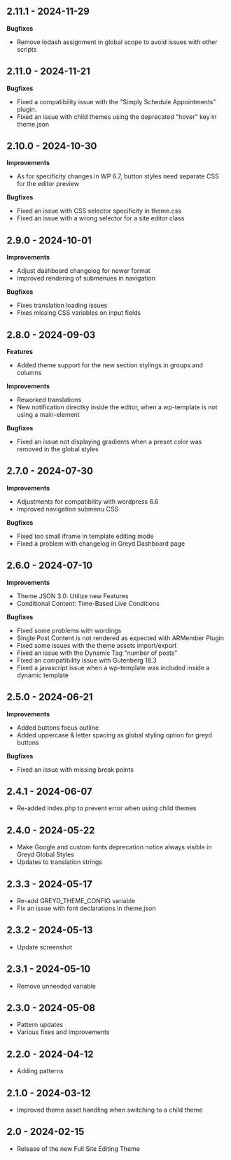 ## 2.11.1 - 2024-11-29
**Bugfixes**

* Remove lodash assignment in global scope to avoid issues with other scripts  

## 2.11.0 - 2024-11-21
**Bugfixes**

* Fixed a compatibility issue with the "Simply Schedule Appointments" plugin.  
* Fixed an issue with child themes using the deprecated "hover" key in theme.json

## 2.10.0 - 2024-10-30
**Improvements**

* As for specificity changes in WP 6.7, button styles need separate CSS for the editor preview

**Bugfixes**

* Fixed an issue with CSS selector specificity in theme.css
* Fixed an issue with a wrong selector for a site editor class

## 2.9.0 - 2024-10-01
**Improvements**

* Adjust dashboard changelog for newer format
* Improved rendering of submenues in navigation

**Bugfixes**

* Fixes translation loading issues
* Fixes missing CSS variables on input fields

## 2.8.0 - 2024-09-03
**Features**

* Added theme support for the new section stylings in groups and columns

**Improvements**

* Reworked translations
* New notification directky inside the editor, when a wp-template is not using a main-element

**Bugfixes**

* Fixed an issue not displaying gradients when a preset color was removed in the global styles

## 2.7.0 - 2024-07-30

**Improvements**

* Adjustments for compatibility with wordpress 6.6
* Improved navigation submenu CSS

**Bugfixes**

* Fixed too small iframe in template editing mode
* Fixed a problem with changelog in Greyd Dashboard page

## 2.6.0 - 2024-07-10
**Improvements**

* Theme JSON 3.0: Utilize new Features
* Conditional Content: Time-Based Live Conditions

**Bugfixes**

* Fixed some problems with wordings
* Single Post Content is not rendered as expected with ARMember Plugin
* Fixed some issues with the theme assets import/export
* Fixed an issue with the Dynamic Tag "number of posts"
* Fixed an compatibility issue with Gutenberg 18.3
* Fixed a javascript issue when a wp-template was included inside a dynamic template
 
## 2.5.0 - 2024-06-21
**Improvements**

* Added buttons focus outline
* Added uppercase & letter spacing as global styling option for greyd buttons

**Bugfixes**

* Fixed an issue with missing break points

## 2.4.1 - 2024-06-07
* Re-added index.php to prevent error when using child themes

## 2.4.0 - 2024-05-22
* Make Google and custom fonts deprecation notice always visible in Greyd Global Styles
* Updates to translation strings

## 2.3.3 - 2024-05-17
* Re-add GREYD_THEME_CONFIG variable
* Fix an issue with font declarations in theme.json

## 2.3.2 - 2024-05-13
* Update screenshot

## 2.3.1 - 2024-05-10
* Remove unneeded variable

## 2.3.0 - 2024-05-08
* Pattern updates
* Various fixes and improvements

## 2.2.0 - 2024-04-12
* Adding patterns

## 2.1.0 - 2024-03-12
* Improved theme asset handling when switching to a child theme

## 2.0 - 2024-02-15
* Release of the new Full Site Editing Theme

